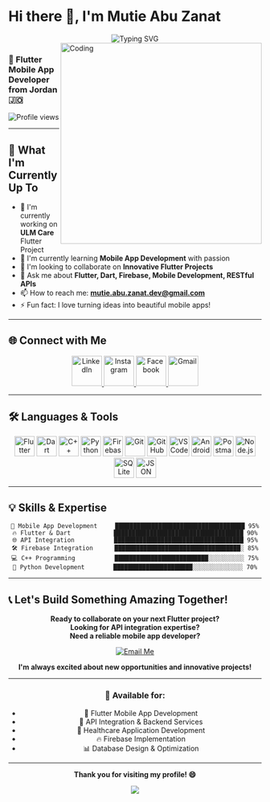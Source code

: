 # Hi there 👋, I'm Mutie Abu Zanat

<div align="center">
  <img src="https://readme-typing-svg.herokuapp.com?font=Fira+Code&weight=600&size=28&duration=3000&pause=1000&color=FF6F61&center=true&vCenter=true&width=600&lines=Welcome+to+my+GitHub+Profile!;Flutter+Mobile+App+Developer;Passionate+about+Mobile+Development;Always+learning+new+technologies" alt="Typing SVG" />
</div>

<img align="right" alt="Coding" width="400" src="https://media.giphy.com/media/qgQUggAC3Pfv687qPC/giphy.gif">

### 📱 Flutter Mobile App Developer from Jordan 🇯🇴

![Profile views](https://komarev.com/ghpvc/?username=mutie3E&label=Profile%20views&color=0e75b6&style=flat)

---


## 🚀 What I'm Currently Up To

- 🔭 I'm currently working on **ULM Care** Flutter Project
- 🌱 I'm currently learning **Mobile App Development** with passion  
- 👯 I'm looking to collaborate on **Innovative Flutter Projects**
- 💬 Ask me about **Flutter, Dart, Firebase, Mobile Development, RESTful APIs**
- 📫 How to reach me: **mutie.abu.zanat.dev@gmail.com**
- ⚡ Fun fact: I love turning ideas into beautiful mobile apps!

---

## 🌐 Connect with Me

<p align="center">
  <!-- LinkedIn -->
  <a href="https://www.linkedin.com/in/mutie3az" target="_blank">
    <img src="https://cdn.jsdelivr.net/gh/devicons/devicon/icons/linkedin/linkedin-original.svg" alt="LinkedIn" width="60" height="60"/>
  </a>
  <!-- Instagram -->
  <a href="https://www.instagram.com/mutie_az" target="_blank">
    <img src="https://upload.wikimedia.org/wikipedia/commons/a/a5/Instagram_icon.png" alt="Instagram" width="60" height="60"/>
  </a>
  <!-- Facebook -->
  <a href="https://www.facebook.com/share/19pu6ykYnM/" target="_blank">
    <img src="https://upload.wikimedia.org/wikipedia/commons/5/51/Facebook_f_logo_%282019%29.svg" alt="Facebook" width="60" height="60"/>
  </a>
  <!-- Gmail -->
  <a href="mailto:mutie.abu.zanat.dev@gmail.com" target="_blank">
    <img src="https://upload.wikimedia.org/wikipedia/commons/7/7e/Gmail_icon_%282020%29.svg" alt="Gmail" width="60" height="60"/>
  </a>
</p>


---

## 🛠 Languages & Tools

<p align="center">
  <!-- Flutter -->
  <img src="https://cdn.jsdelivr.net/gh/devicons/devicon/icons/flutter/flutter-original.svg" alt="Flutter" width="40" height="40"/>
  <!-- Dart -->
  <img src="https://cdn.jsdelivr.net/gh/devicons/devicon/icons/dart/dart-original.svg" alt="Dart" width="40" height="40"/>
  <!-- C++ -->
  <img src="https://cdn.jsdelivr.net/gh/devicons/devicon/icons/cplusplus/cplusplus-original.svg" alt="C++" width="40" height="40"/>
  <!-- Python -->
  <img src="https://cdn.jsdelivr.net/gh/devicons/devicon/icons/python/python-original.svg" alt="Python" width="40" height="40"/>
  <!-- Firebase -->
  <img src="https://cdn.jsdelivr.net/gh/devicons/devicon/icons/firebase/firebase-plain.svg" alt="Firebase" width="40" height="40"/>
  <!-- Git -->
  <img src="https://cdn.jsdelivr.net/gh/devicons/devicon/icons/git/git-original.svg" alt="Git" width="40" height="40"/>
  <!-- GitHub -->
  <img src="https://cdn.jsdelivr.net/gh/devicons/devicon/icons/github/github-original.svg" alt="GitHub" width="40" height="40"/>
  <!-- VS Code -->
  <img src="https://cdn.jsdelivr.net/gh/devicons/devicon/icons/vscode/vscode-original.svg" alt="VS Code" width="40" height="40"/>
  <!-- Android Studio -->
  <img src="https://cdn.jsdelivr.net/gh/devicons/devicon/icons/androidstudio/androidstudio-original.svg" alt="Android Studio" width="40" height="40"/>
  <!-- Postman -->
  <img src="https://cdn.jsdelivr.net/gh/devicons/devicon/icons/postman/postman-original.svg" alt="Postman" width="40" height="40"/>
  <!-- Node.js -->
  <img src="https://cdn.jsdelivr.net/gh/devicons/devicon/icons/nodejs/nodejs-original.svg" alt="Node.js" width="40" height="40"/>
  <!-- SQLite -->
  <img src="https://cdn.jsdelivr.net/gh/devicons/devicon/icons/sqlite/sqlite-original.svg" alt="SQLite" width="40" height="40"/>
  <!-- JSON -->
  <img src="https://upload.wikimedia.org/wikipedia/commons/c/c9/JSON_vector_logo.svg" alt="JSON" width="40" height="40"/>
</p>


---

## 💡 Skills & Expertise

<div align="center">

```text
🚀 Mobile App Development     ████████████████████████████████████ 95%
🔥 Flutter & Dart            ████████████████████████████████████ 90%
🌐 API Integration           ████████████████████████████████████ 95%
🛠️ Firebase Integration      ███████████████████████████████████░ 85%
💻 C++ Programming           ██████████████████████████░░░░░░░░░░ 75%
🐍 Python Development        ██████████████████████░░░░░░░░░░░░░░ 70%
```

</div>

---

## 📞 Let's Build Something Amazing Together!

<div align="center">

**Ready to collaborate on your next Flutter project?**  
**Looking for API integration expertise?**  
**Need a reliable mobile app developer?**

[![Email Me](https://img.shields.io/badge/Email_Me-D14836?style=for-the-badge&logo=gmail&logoColor=white)](mailto:mutie.abu.zanat.dev@gmail.com)

**I'm always excited about new opportunities and innovative projects!**

---

### 💼 Available for:
- 📱 Flutter Mobile App Development
- 🔗 API Integration & Backend Services  
- 🏥 Healthcare Application Development
- 🔥 Firebase Implementation
- 📊 Database Design & Optimization

---

**Thank you for visiting my profile! 😄**

<img src="https://raw.githubusercontent.com/Trilokia/Trilokia/379277808c61ef204768a61bbc5d25bc7798ccf1/bottom_header.svg" />

</div>
